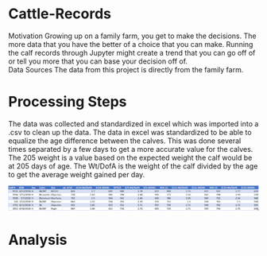 # Cattle-Records
Motivation
Growing up on a family farm, you get to make the decisions. The more data that you have the better of a choice that you can make. Running the calf records through Jupyter might create a trend that you can go off of or tell you more that you can base your decision off of.  
Data Sources
The data from this project is directly from the family farm.
# Processing Steps
The data was collected and standardized in excel which was imported into a .csv to clean up the data. The data in excel was standardized to be able to equalize the age difference between the calves. This was done several times separated by a few days to get a more accurate value for the calves. The 205 weight is a value based on the expected weight the calf would be at 205 days of age. The Wt/DofA is the weight of the calf divided by the age to get the average weight gained per day. 


![Table Head](https://raw.githubusercontent.com/DrewBowdish/Cattle-Records/main/Head.png)

# Analysis
